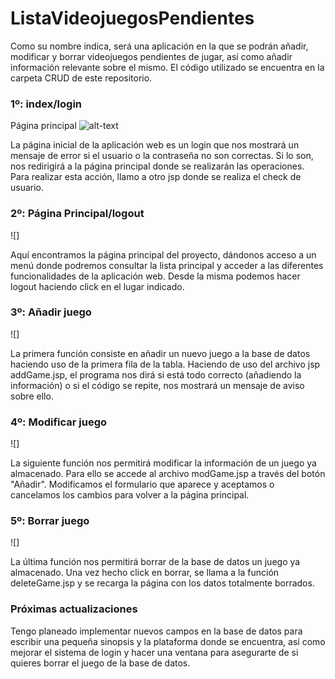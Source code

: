 # ListaVideojuegosPendientes
Como su nombre indica, será una aplicación en la que se podrán añadir, modificar y borrar videojuegos pendientes de jugar, así como añadir información relevante sobre el mismo. El código utilizado se encuentra en la carpeta CRUD de este repositorio.

### 1º: index/login

Página principal
![alt-text](https://github.com/joseantoniorosales/ListaVideojuegosPendientes/imgREADME/login.png)

La página inicial de la aplicación web es un login que nos mostrará un mensaje de error si el usuario o la contraseña no son correctas. Si lo son, nos redirigirá a la página principal donde se realizarán las operaciones. Para realizar esta acción, llamo a otro jsp donde se realiza el check de usuario.

### 2º: Página Principal/logout

![]

Aquí encontramos la página principal del proyecto, dándonos acceso a un menú donde podremos consultar la lista principal y acceder a las diferentes funcionalidades de la aplicación web. Desde la misma podemos hacer logout haciendo click en el lugar indicado.


### 3º: Añadir juego

![]

La primera función consiste en añadir un nuevo juego a la base de datos haciendo uso de la primera fila de la tabla. Haciendo de uso del archivo jsp addGame.jsp, el programa nos dirá si está todo correcto (añadiendo la información) o si el código se repite, nos mostrará un mensaje de aviso sobre ello.

### 4º: Modificar juego

![]

La siguiente función nos permitirá modificar la información de un juego ya almacenado. Para ello se accede al archivo modGame.jsp a través del botón "Añadir". Modificamos el formulario que aparece y aceptamos o cancelamos los cambios para volver a la página principal.

### 5º: Borrar juego

![]

La última función nos permitirá borrar de la base de datos un juego ya almacenado. Una vez hecho click en borrar, se llama a la función deleteGame.jsp y se recarga la página con los datos totalmente borrados.


### Próximas actualizaciones

Tengo planeado implementar nuevos campos en la base de datos para escribir una pequeña sinopsis y la plataforma donde se encuentra, así como mejorar el sistema de login y hacer una ventana para asegurarte de si quieres borrar el juego de la base de datos.
